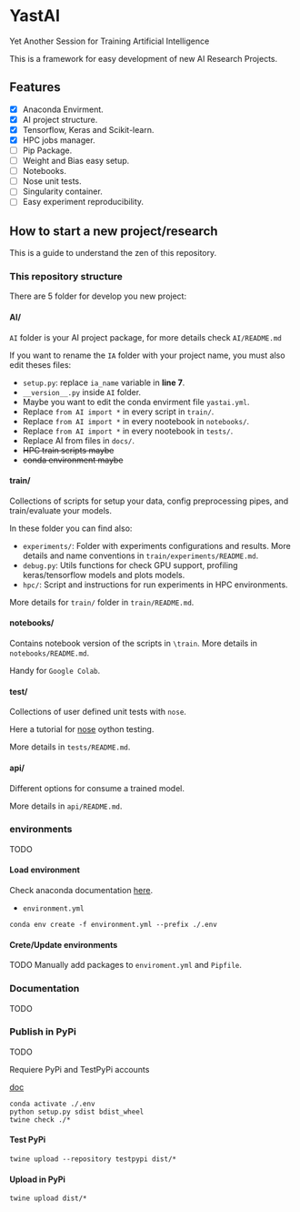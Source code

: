 # YastAI

Yet Another Session for Training Artificial Intelligence

This is a framework for easy development of new AI Research Projects.

## Features

- [x] Anaconda Envirment.
- [x] AI project structure.
- [x] Tensorflow, Keras and Scikit-learn.
- [x] HPC jobs manager.
- [ ] Pip Package.
- [ ] Weight and Bias easy setup.
- [ ] Notebooks.
- [ ] Nose unit tests.
- [ ] Singularity container.
- [ ] Easy experiment reproducibility.

## How to start a new project/research

 This is a guide to understand the zen of this repository. 

### This repository structure

There are 5 folder for develop  you new project:

#### AI/

`AI` folder is your AI project package,  for more details check `AI/README.md`

If you want to rename the `IA` folder with your project name, you must also edit theses files:

* `setup.py`: replace `ia_name` variable in __line 7__.
* `__version__.py` inside `AI` folder.
* Maybe you want to edit the conda envirment file `yastai.yml`.
* Replace `from AI import *` in every script in `train/`.
* Replace `from AI import *` in every nootebook in `notebooks/`.
* Replace `from AI import *` in every nootebook in `tests/`.
* Replace AI from files in `docs/`.
* ~~HPC train scripts maybe~~
* ~~conda environment maybe~~

#### train/

Collections of scripts for setup your data, config preprocessing pipes, and train/evaluate your models.

In these folder you can find also:
* `experiments/`: Folder with experiments configurations and results. More details and name conventions in `train/experiments/README.md`.
* `debug.py`: Utils functions for check GPU support, profiling keras/tensorflow models and plots models.
* `hpc/`: Script and instructions for run experiments in HPC environments.

More details for `train/` folder in  `train/README.md`.

#### notebooks/

Contains notebook version of the scripts in `\train`. More details in `notebooks/README.md`.

Handy for `Google Colab`.

#### test/

Collections of user defined unit tests with `nose`.

Here a tutorial for [nose](https://pythontesting.net/framework/nose/nose-introduction/) oython testing.

More details in `tests/README.md`.

#### api/

Different options for consume a trained model.

More details in `api/README.md`.


### environments

TODO


#### Load environment

Check anaconda documentation [here](https://docs.conda.io/projects/conda/en/latest/user-guide/tasks/manage-environments.html#creating-an-environment-from-an-environment-yml-file).

* `environment.yml`
```
conda env create -f environment.yml --prefix ./.env
```

#### Crete/Update environments

TODO
Manually add packages to `enviroment.yml` and `Pipfile`.

### Documentation

TODO

### Publish in PyPi

TODO

Requiere PyPi and TestPyPi accounts

[doc](https://packaging.python.org/tutorials/packaging-projects/)

```
conda activate ./.env
python setup.py sdist bdist_wheel
twine check ./*
```

#### Test PyPi


```
twine upload --repository testpypi dist/*
```


#### Upload in PyPi

```
twine upload dist/*
```
